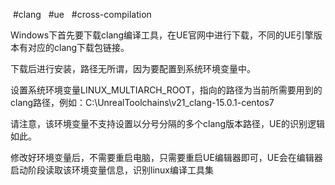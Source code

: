  #clang   #ue   #cross-compilation 

Windows下首先要下载clang编译工具，在UE官网中进行下载，不同的UE引擎版本有对应的clang下载包链接。

下载后进行安装，路径无所谓，因为要配置到系统环境变量中。

设置系统环境变量LINUX_MULTIARCH_ROOT，指向的路径为当前所需要用到的clang路径，例如：C:\UnrealToolchains\v21_clang-15.0.1-centos7

请注意，该环境变量不支持设置以分号分隔的多个clang版本路径，UE的识别逻辑如此。

修改好环境变量后，不需要重启电脑，只需要重启UE编辑器即可，UE会在编辑器启动阶段读取该环境变量信息，识别linux编译工具集